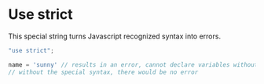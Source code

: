 # Use strict
This special string turns Javascript recognized syntax into errors.

```js
"use strict";

name = 'sunny' // results in an error, cannot declare variables without declaration 
// without the special syntax, there would be no error
```
